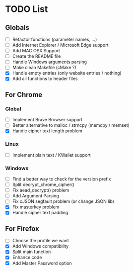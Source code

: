# TODO List


## Globals 
- [ ] Refactor functions (parameter names, ...)
- [ ] Add Internet Explorer / Microsoft Edge support
- [ ] Add MAC OSX Support
- [ ] Create the README file
- [ ] Handle Windows arguments parsing
- [ ] Make clean Makefile (cMake ?)
- [x] Handle empty entries (only website entries / nothing)
- [x] Add all functions to header files

## For Chrome

### Global
- [ ] Implement Brave Browser support
- [ ] Better alternative to malloc / strncpy (memcpy / memset)
- [x] Handle cipher text length problem
### Linux
- [ ] Implement plain text / KWallet support
### Windows
- [ ] Find a better way to check for the version prefix
- [ ] Split decrypt_chrome_cipher() 
- [ ] Fix aead_decrypt() problem
- [ ] Add Argument Parsing
- [ ] Fix cJSON segfault problem (or change JSON lib)
- [x] Fix masterkey problem
- [x] Handle cipher text  padding

## For Firefox
- [ ] Choose the profile we want
- [x] Add Windows compatibility
- [x] Split main function
- [x] Enhance code
- [x] Add Master Password option
